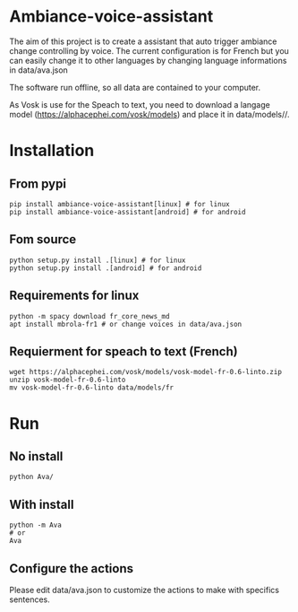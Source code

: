 # Ambiance-voice-assistant
The aim of this project is to create a assistant that auto trigger ambiance change controlling by voice.
The current configuration is for French but you can easily change it to other
languages by changing language informations in data/ava.json

The software run offline, so all data are contained to your computer.


As Vosk is use for the Speach to text, you need to download a langage model (https://alphacephei.com/vosk/models) and place it in data/models/<language>/.


# Installation

## From pypi

```
pip install ambiance-voice-assistant[linux] # for linux
pip install ambiance-voice-assistant[android] # for android
```

## Fom source

```
python setup.py install .[linux] # for linux
python setup.py install .[android] # for android
```

## Requirements for linux

```
python -m spacy download fr_core_news_md
apt install mbrola-fr1 # or change voices in data/ava.json
```

## Requierment for speach to text (French)

```
wget https://alphacephei.com/vosk/models/vosk-model-fr-0.6-linto.zip
unzip vosk-model-fr-0.6-linto
mv vosk-model-fr-0.6-linto data/models/fr
```

# Run
## No install

```
python Ava/
```

## With install
```
python -m Ava
# or
Ava
```

## Configure the actions

Please edit data/ava.json to customize the actions to make with specifics sentences.